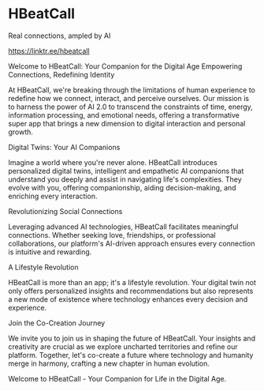 # HBeatCall
Real connections, ampled by AI

https://linktr.ee/hbeatcall

Welcome to HBeatCall: Your Companion for the Digital Age
Empowering Connections, Redefining Identity

At HBeatCall, we're breaking through the limitations of human experience to redefine how we connect, interact, and perceive ourselves. Our mission is to harness the power of AI 2.0 to transcend the constraints of time, energy, information processing, and emotional needs, offering a transformative super app that brings a new dimension to digital interaction and personal growth.

Digital Twins: Your AI Companions

Imagine a world where you're never alone. HBeatCall introduces personalized digital twins, intelligent and empathetic AI companions that understand you deeply and assist in navigating life's complexities. They evolve with you, offering companionship, aiding decision-making, and enriching every interaction.

Revolutionizing Social Connections

Leveraging advanced AI technologies, HBeatCall facilitates meaningful connections. Whether seeking love, friendships, or professional collaborations, our platform's AI-driven approach ensures every connection is intuitive and rewarding.

A Lifestyle Revolution

HBeatCall is more than an app; it's a lifestyle revolution. Your digital twin not only offers personalized insights and recommendations but also represents a new mode of existence where technology enhances every decision and experience.

Join the Co-Creation Journey

We invite you to join us in shaping the future of HBeatCall. Your insights and creativity are crucial as we explore uncharted territories and refine our platform. Together, let's co-create a future where technology and humanity merge in harmony, crafting a new chapter in human evolution.

Welcome to HBeatCall - Your Companion for Life in the Digital Age.
